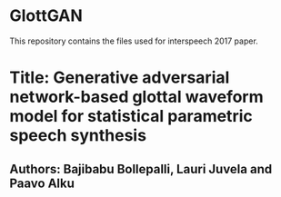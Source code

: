 # GlottGAN
This repository contains the files used for interspeech 2017 paper.

# Title: Generative adversarial network-based glottal waveform model for statistical parametric speech synthesis
## Authors: Bajibabu Bollepalli, Lauri Juvela and Paavo Alku
